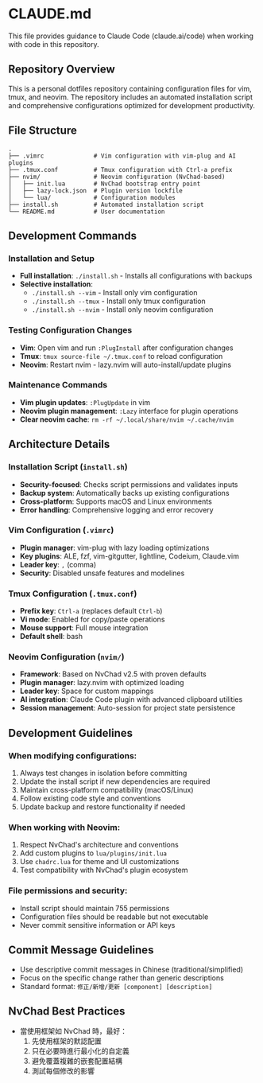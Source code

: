 # CLAUDE.md

This file provides guidance to Claude Code (claude.ai/code) when working with code in this repository.

## Repository Overview

This is a personal dotfiles repository containing configuration files for vim, tmux, and neovim. The repository includes an automated installation script and comprehensive configurations optimized for development productivity.

## File Structure

```
.
├── .vimrc              # Vim configuration with vim-plug and AI plugins
├── .tmux.conf          # Tmux configuration with Ctrl-a prefix
├── nvim/               # Neovim configuration (NvChad-based)
│   ├── init.lua        # NvChad bootstrap entry point
│   ├── lazy-lock.json  # Plugin version lockfile
│   └── lua/            # Configuration modules
├── install.sh          # Automated installation script
└── README.md           # User documentation
```

## Development Commands

### Installation and Setup
- **Full installation**: `./install.sh` - Installs all configurations with backups
- **Selective installation**: 
  - `./install.sh --vim` - Install only vim configuration
  - `./install.sh --tmux` - Install only tmux configuration  
  - `./install.sh --nvim` - Install only neovim configuration

### Testing Configuration Changes
- **Vim**: Open vim and run `:PlugInstall` after configuration changes
- **Tmux**: `tmux source-file ~/.tmux.conf` to reload configuration
- **Neovim**: Restart nvim - lazy.nvim will auto-install/update plugins

### Maintenance Commands
- **Vim plugin updates**: `:PlugUpdate` in vim
- **Neovim plugin management**: `:Lazy` interface for plugin operations
- **Clear neovim cache**: `rm -rf ~/.local/share/nvim ~/.cache/nvim`

## Architecture Details

### Installation Script (`install.sh`)
- **Security-focused**: Checks script permissions and validates inputs
- **Backup system**: Automatically backs up existing configurations
- **Cross-platform**: Supports macOS and Linux environments
- **Error handling**: Comprehensive logging and error recovery

### Vim Configuration (`.vimrc`)
- **Plugin manager**: vim-plug with lazy loading optimizations
- **Key plugins**: ALE, fzf, vim-gitgutter, lightline, Codeium, Claude.vim
- **Leader key**: `,` (comma)
- **Security**: Disabled unsafe features and modelines

### Tmux Configuration (`.tmux.conf`)
- **Prefix key**: `Ctrl-a` (replaces default `Ctrl-b`)
- **Vi mode**: Enabled for copy/paste operations
- **Mouse support**: Full mouse integration
- **Default shell**: bash

### Neovim Configuration (`nvim/`)
- **Framework**: Based on NvChad v2.5 with proven defaults
- **Plugin manager**: lazy.nvim with optimized loading
- **Leader key**: Space for custom mappings
- **AI integration**: Claude Code plugin with advanced clipboard utilities
- **Session management**: Auto-session for project state persistence

## Development Guidelines

### When modifying configurations:
1. Always test changes in isolation before committing
2. Update the install script if new dependencies are required
3. Maintain cross-platform compatibility (macOS/Linux)
4. Follow existing code style and conventions
5. Update backup and restore functionality if needed

### When working with Neovim:
1. Respect NvChad's architecture and conventions
2. Add custom plugins to `lua/plugins/init.lua`
3. Use `chadrc.lua` for theme and UI customizations
4. Test compatibility with NvChad's plugin ecosystem

### File permissions and security:
- Install script should maintain 755 permissions
- Configuration files should be readable but not executable
- Never commit sensitive information or API keys

## Commit Message Guidelines

- Use descriptive commit messages in Chinese (traditional/simplified)
- Focus on the specific change rather than generic descriptions
- Standard format: `修正/新增/更新 [component] [description]`

## NvChad Best Practices

- 當使用框架如 NvChad 時，最好：
  1. 先使用框架的默認配置
  2. 只在必要時進行最小化的自定義
  3. 避免覆蓋複雜的嵌套配置結構
  4. 測試每個修改的影響